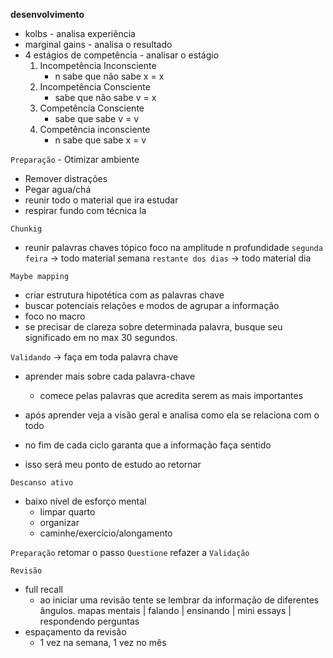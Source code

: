 **desenvolvimento**
- kolbs - analisa experiência
- marginal gains - analisa o resultado
- 4 estágios de competência - analisar o estágio
	1. Incompetência Inconsciente
		- n sabe que não sabe x = x
	2. Incompetência Consciente
		- sabe que não sabe v = x
	3. Competência Consciente
		- sabe que sabe v = v
	4. Competência inconsciente
		- n sabe que sabe x = v


`Preparação` - Otimizar ambiente
- Remover distrações
- Pegar agua/chá
- reunir todo o material que ira estudar
- respirar fundo com técnica la

``Chunkig``
- reunir palavras chaves tópico foco na amplitude n profundidade 
	`segunda feira` → todo material semana
	`restante dos dias` → todo material dia

`Maybe mapping`
 - criar estrutura hipotética com as palavras chave
 - buscar potenciais relações e modos de agrupar a informação
 - foco no macro
 - se precisar de clareza sobre determinada palavra, busque seu significado em no max 30 segundos.

`Validando` → faça em toda palavra chave
- aprender mais sobre cada palavra-chave
	- comece pelas palavras que acredita serem as mais importantes
- após aprender veja a visão geral e analisa como ela se relaciona com o todo
- no fim de cada ciclo garanta que a informação faça sentido

- isso será meu ponto de estudo ao retornar

`Descanso ativo`
- baixo nível de esforço mental
	- limpar quarto
	- organizar 
	- caminhe/exercício/alongamento

 `Preparação`
retomar o passo `Questione`
refazer a `Validação`

`Revisão`
- full recall
	- ao iniciar uma revisão tente se lembrar da informação de diferentes ângulos. mapas mentais | falando | ensinando | mini essays | respondendo perguntas
- espaçamento da revisão
	- 1 vez na semana, 1 vez no mês